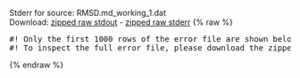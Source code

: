 Stderr for source:  RMSD.md_working_1.dat   
Download: [zipped raw stdout](RMSD.md_working_1.dat.plumed_master.stdout.txt.zip) - [zipped raw stderr](RMSD.md_working_1.dat.plumed_master.stderr.txt.zip) 
{% raw %}
<pre>
#! Only the first 1000 rows of the error file are shown below
#! To inspect the full error file, please download the zipped raw stderr file above
</pre>
{% endraw %}
